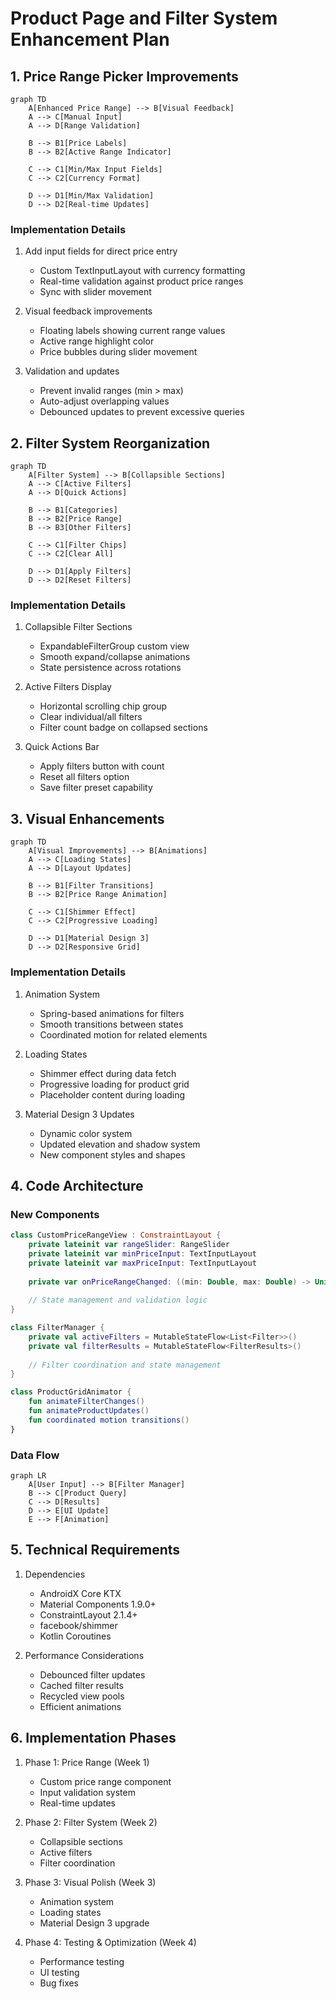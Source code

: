 # Product Page and Filter System Enhancement Plan

## 1. Price Range Picker Improvements

```mermaid
graph TD
    A[Enhanced Price Range] --> B[Visual Feedback]
    A --> C[Manual Input]
    A --> D[Range Validation]
    
    B --> B1[Price Labels]
    B --> B2[Active Range Indicator]
    
    C --> C1[Min/Max Input Fields]
    C --> C2[Currency Format]
    
    D --> D1[Min/Max Validation]
    D --> D2[Real-time Updates]
```

### Implementation Details
1. Add input fields for direct price entry
   - Custom TextInputLayout with currency formatting
   - Real-time validation against product price ranges
   - Sync with slider movement

2. Visual feedback improvements
   - Floating labels showing current range values
   - Active range highlight color
   - Price bubbles during slider movement

3. Validation and updates
   - Prevent invalid ranges (min > max)
   - Auto-adjust overlapping values
   - Debounced updates to prevent excessive queries

## 2. Filter System Reorganization

```mermaid
graph TD
    A[Filter System] --> B[Collapsible Sections]
    A --> C[Active Filters]
    A --> D[Quick Actions]
    
    B --> B1[Categories]
    B --> B2[Price Range]
    B --> B3[Other Filters]
    
    C --> C1[Filter Chips]
    C --> C2[Clear All]
    
    D --> D1[Apply Filters]
    D --> D2[Reset Filters]
```

### Implementation Details
1. Collapsible Filter Sections
   - ExpandableFilterGroup custom view
   - Smooth expand/collapse animations
   - State persistence across rotations

2. Active Filters Display
   - Horizontal scrolling chip group
   - Clear individual/all filters
   - Filter count badge on collapsed sections

3. Quick Actions Bar
   - Apply filters button with count
   - Reset all filters option
   - Save filter preset capability

## 3. Visual Enhancements

```mermaid
graph TD
    A[Visual Improvements] --> B[Animations]
    A --> C[Loading States]
    A --> D[Layout Updates]
    
    B --> B1[Filter Transitions]
    B --> B2[Price Range Animation]
    
    C --> C1[Shimmer Effect]
    C --> C2[Progressive Loading]
    
    D --> D1[Material Design 3]
    D --> D2[Responsive Grid]
```

### Implementation Details
1. Animation System
   - Spring-based animations for filters
   - Smooth transitions between states
   - Coordinated motion for related elements

2. Loading States
   - Shimmer effect during data fetch
   - Progressive loading for product grid
   - Placeholder content during loading

3. Material Design 3 Updates
   - Dynamic color system
   - Updated elevation and shadow system
   - New component styles and shapes

## 4. Code Architecture

### New Components
```kotlin
class CustomPriceRangeView : ConstraintLayout {
    private lateinit var rangeSlider: RangeSlider
    private lateinit var minPriceInput: TextInputLayout
    private lateinit var maxPriceInput: TextInputLayout
    
    private var onPriceRangeChanged: ((min: Double, max: Double) -> Unit)? = null
    
    // State management and validation logic
}

class FilterManager {
    private val activeFilters = MutableStateFlow<List<Filter>>()
    private val filterResults = MutableStateFlow<FilterResults>()
    
    // Filter coordination and state management
}

class ProductGridAnimator {
    fun animateFilterChanges()
    fun animateProductUpdates()
    fun coordinated motion transitions()
}
```

### Data Flow
```mermaid
graph LR
    A[User Input] --> B[Filter Manager]
    B --> C[Product Query]
    C --> D[Results]
    D --> E[UI Update]
    E --> F[Animation]
```

## 5. Technical Requirements

1. Dependencies
   - AndroidX Core KTX
   - Material Components 1.9.0+
   - ConstraintLayout 2.1.4+
   - facebook/shimmer
   - Kotlin Coroutines

2. Performance Considerations
   - Debounced filter updates
   - Cached filter results
   - Recycled view pools
   - Efficient animations

## 6. Implementation Phases

1. Phase 1: Price Range (Week 1)
   - Custom price range component
   - Input validation system
   - Real-time updates

2. Phase 2: Filter System (Week 2)
   - Collapsible sections
   - Active filters
   - Filter coordination

3. Phase 3: Visual Polish (Week 3)
   - Animation system
   - Loading states
   - Material Design 3 upgrade

4. Phase 4: Testing & Optimization (Week 4)
   - Performance testing
   - UI testing
   - Bug fixes